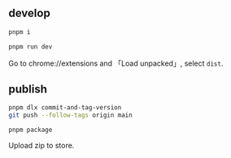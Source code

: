## develop

```sh
pnpm i

pnpm run dev
```

Go to chrome://extensions and 「Load unpacked」, select `dist`.

## publish

```sh
pnpm dlx commit-and-tag-version
git push --follow-tags origin main

pnpm package
```

Upload zip to store.
